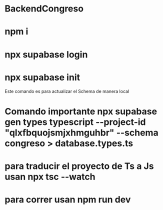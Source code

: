 ﻿# BackendCongreso
# npm i
# npx supabase login
# npx supabase init
Este comando es para actualizar el Schema de manera local 
# Comando importante npx supabase gen types typescript --project-id "qlxfbquojsmjxhmguhbr" --schema congreso > database.types.ts

# para traducir el proyecto de Ts a Js usan  npx tsc --watch
# para correr usan npm run dev
